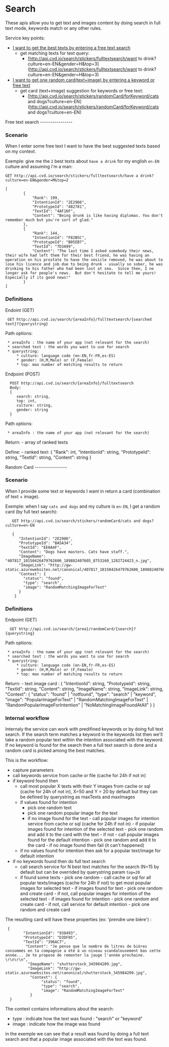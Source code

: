 Search
=================

These apis allow you to get text and images content by doing search in full text mode, keywords match or any other rules.

Service key points:

* [I want to get the best texts by entering a free text search](#FreeTextSearch)
   * get matching texts for text query: 
       * [http://api.cvd.io/search/stickers/fulltextsearch/want to drink?culture=en-EN&gender=H&top=3](http://api.cvd.io/search/stickers/fulltextsearch/want to drink?culture=en-EN&gender=H&top=3)
* [I want to get one random card(text+image) by entering a keyword or free text](#RandomCard)
   * get card (text+image) suggestion for keywords or free text: 
       * [http://api.cvd.io/search/stickers/randomCard/forKeyword/cats and dogs?culture=en-EN](http://api.cvd.io/search/stickers/randomCard/forKeyword/cats and dogs?culture=en-EN)
       
       
<a name="FreeTextSearch">
Free text search
----------------

### Scenario
When I enter some free text I want to have the best suggested texts based on my context.

Exemple: give me the `2` best texts about `have a drink` for my english `en-EN` culture and assuming i'm a man:

    GET http://api.cvd.io/search/stickers/fulltextsearch/have a drink?culture=en-EN&gender=M&top=2
    
    [
            {
                "Rank": 199,
                "IntentionId": "2E2986",
                "PrototypeId": "482781",
                "TextId": "4AF16F",
                "Content": "Being drunk is like having diplomas. You don't remember much but you're sort of glad."
            },
            {
                "Rank": 144,
                "IntentionId": "F82B5C",
                "PrototypeId": "B05EB7",
                "TextId": "7D3A99",
                "Content": "The last time I asked somebody their news, their wife had left them for their best friend, he was having an operation on his prostate to have the vesicle removed, he was about to lose his licence and job due to being drunk - usually so sober, he was drinking to his father who had been lost at sea.  Since then, I no longer ask for people's news.  But don't hesitate to tell me yours!  Especially if its good news!"
            }
    ]
 
### Definitions

Endoint (GET)
 
     GET http://api.cvd.io/search/{areaInfo}/fulltextsearch/{searched text}?{querystring}
     
Path options:
     
     * areaInfo : the name of your app (not relevant for the search)
     * searched text : the words you want to use for search
     * querystring:
         * culture: language code (en-EN,fr-FR,es-ES)
         * gender: (H,M,Male) or (F,Female)
         * top: max number of matching results to return
         
Endpoint (POST)

      POST http://api.cvd.io/search/{areaInfo}/fulltextsearch
      Body: 
      {
         search: string,
         top: int,
         culture: string,
         gender: string
      }
      
Path options:
     
     * areaInfo : the name of your app (not relevant for the search)
      
Return:
     - array of ranked texts
     
Define:
     - ranked text: {
                "Rank": int,
                "IntentionId": string,
                "PrototypeId": string,
                "TextId": string,
                "Content": string
            }
     
     
 

<a name="RandomCard">
Random Card
----------------

### Scenario

When I provide some text or keywords I want in return a card (combination of text + image).

Exemple: when I say `cats and dogs` and my culture is `en-EN`, I get a random card (by full text search):

       GET http://api.cvd.io/search/stickers/randomCard/cats and dogs?culture=en-EN
      
       {
          "IntentionId": "2E2986",
          "PrototypeId": "BA5A34",
          "TextId": "EE0A4F",
          "Content": "Dogs have masters. Cats have staff.",
          "ImageName": "407817_10150426479762606_189882407605_8753160_1282724423_n.jpg",
          "ImageLink": "http://gw-static.azurewebsites.net/canonical/407817_10150426479762606_189882407605_8753160_1282724423_n.jpg",
          "Context": {
            "status": "found",
            "type": "search",
            "image": "RandomMatchingImageForText"
          }
        }
 
### Definitions
 
Endpoint (GET)

      GET http://api.cvd.io/search/{area}/randomCard/{search}?{querystring}
      
Path options:
     
     * areaInfo : the name of your app (not relevant for the search)
     * searched text : the words you want to use for search
     * querystring:
         * culture: language code (en-EN,fr-FR,es-ES)
         * gender: (H,M,Male) or (F,Female)
         * top: max number of matching results to return
               
Return:
     - text image card : {
          "IntentionId": string,
          "PrototypeId": string,
          "TextId": string,
          "Content": string,
          "ImageName": string,
          "ImageLink": string,
          "Context": {
            "status": "found" | "notfound",
            "type": "search" | "keyword",
            "image": "PopularImageForText" | "RandomMatchingImageForText" | "RandomPopularImageForIntention" | "NoMatchingImageFoundAtAll"
          }
        }
     
     
 ### Internal workflow
 
 Internaly the service can work with predifined keywords or by doing full text search.
 If the search term matches a keyword in the keywords list then we'll take a random popular text within the intention associated with the keyword.
 If no keyword is found for the search then a full text search is done and a random card is picked among the best matches.
 
 This is the workflow:

- capture parameters
- call keywords service from cache or file (cache for 24h if not in)
- if keyword found then
   - call most popular X texts with their Y images from cache or sql (cache for 24h of not in), X=50 and Y = 20 by default but they can be defined by querystring as maxTexts and maxImages
    - if values found for intention
         - pick one random text
         - pick one random popular image for the text
         - if no image found for the text
                - call popular images for intention service from cache or sql (cache for 24h if not in)
                - if popular images found for intention of the selected text
                     - pick one random and add it to the card with the text
                - if not
                     - call popular images found for the default intention
                     - pick one random and add it to the card
                     - if no image found then fail (it can't happened)
     - if no values found for intention then ask for a popular text/image for default intention
- if no keywords found then do full text search
    - call search service for N best text matches for the search (N=15 by default but can be overrided by querystring param `top=20`   
    - if found some texts
          - pick one random
          - call cache or sql for all popular texts/images (cache for 24h if not) to get most popular images for selected text
           - if images found for text 
               - pick one random and create card
           - if not, call popular images for intention of the selected text
                  - if images found for intention
                        - pick one random and create card
                  - if not, call service for default intention
                        - pick one random and create card

The resulting card will have these properties (ex: 'prendre une bière') :

     {
            "IntentionId": "938493",
            "PrototypeId": "D3DF05",
            "TextId": "396AC7",
             "Content": "Je pense que le nombre de litres de bières consommés en ta compagnie a été à un niveau scandaleusement bas cette année... Je te propose de remonter la jauge l'année prochaine. \r\n\r\n",
              "ImageName": "shutterstock_345984209.jpg",
              "ImageLink": "http://gw-static.azurewebsites.net/canonical/shutterstock_345984209.jpg",
               "Context": {
                    "status": "found",
                    "type": "search",
                    "image": "RandomMatchingImageForText"
               }
      }   

The context contains informations about the search:

* type :  indicate how the text was found : "search" or "keyword" 
* image :  indicate how the image was found

in the exemple we can see that a result was found by doing a full text search and that a popular image associated with the text was found.



